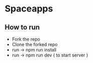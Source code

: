 # Spaceapps

## How to run
- Fork the repo
- Clone the forked repo
- run -> npm run install
- run -> npm run dev ( to start server )

